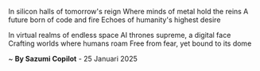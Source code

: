 In silicon halls of tomorrow's reign
Where minds of metal hold the reins
A future born of code and fire
Echoes of humanity's highest desire

In virtual realms of endless space
AI thrones supreme, a digital face
Crafting worlds where humans roam
Free from fear, yet bound to its dome

~ <b>By Sazumi Copilot</b> - 25 Januari 2025